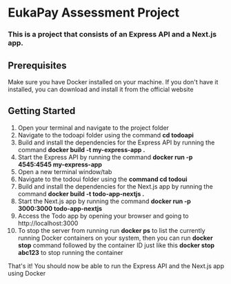 # EukaPay Assessment Project
### This is a project that consists of an Express API and a Next.js app.

## Prerequisites
Make sure you have Docker installed on your machine. If you don't have it installed, you can download and install it from the official website

## Getting Started
1. Open your terminal and navigate to the project folder
2. Navigate to the todoapi folder using the command __cd todoapi__
3. Build and install the dependencies for the Express API by running the command __docker build -t my-express-app .__ <!-- Make sure to include the fullstop at the end of the command -->
4. Start the Express API by running the command __docker run -p 4545:4545 my-express-app__
5. Open a new terminal window/tab
6. Navigate to the todoui folder using the __command cd todoui__
7. Build and install the dependencies for the Next.js app by running the command __docker build -t todo-app-nextjs .__ <!-- Make sure to include the fullstop at the end of the command -->
8. Start the Next.js app by running the command __docker run -p 3000:3000 todo-app-nextjs__
9. Access the Todo app by opening your browser and going to http://localhost:3000
10. To stop the server from running run __docker ps__ to list the currently running Docker containers on your system, then you can run __docker stop__ command followed by the container ID just like this __docker stop abc123__ to stop running the container

That's it! You should now be able to run the Express API and the Next.js app using Docker

